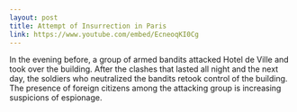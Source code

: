 ```yaml
---
layout: post
title: Attempt of Insurrection in Paris
link: https://www.youtube.com/embed/EcneoqKI0Cg
---
```


In the evening before, a group of armed bandits attacked Hotel de Ville and took over the building. After the clashes that lasted all night and the next day, the soldiers who neutralized the bandits retook control of the building. The presence of foreign citizens among the attacking group is increasing suspicions of espionage.